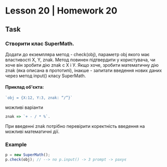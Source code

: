 # Lesson 20 | Homework 20

## Task

### Створити клас SuperMath.

Додати до екземпляра метод - check(obj), параметр obj якого має властивості X, Y, znak. Метод повинен підтвердити у користувача, чи хоче він зробити дію znak c Х і У. Якщо хоче, зробити математичну дію znak (яка описана в прототипі), інакше - запитати введення нових даних через метод input() класу SuperMath. 

#### Приклад об'єкта: 
```javascript
`obj = {X:12, Y:3, znak: “/”}`
```
можливі варіанти 
```javascript
znak => `+ - / * %`.
```

При введенні znak потрібно перевірити коректність введення на можливі математичні дії.

### Example

```javascript
p = new SuperMath();
p.check(obj); // --> no p.input() -> 3 prompt -> рахує
```